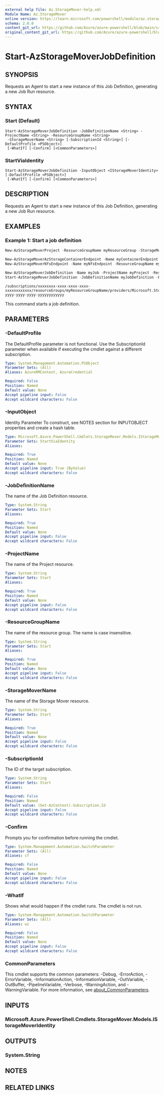 ```yaml
---
external help file: Az.StorageMover-help.xml
Module Name: Az.StorageMover
online version: https://learn.microsoft.com/powershell/module/az.storagemover/start-azstoragemoverjobdefinition
schema: 2.0.0
content_git_url: https://github.com/Azure/azure-powershell/blob/main/src/StorageMover/StorageMover/help/Start-AzStorageMoverJobDefinition.md
original_content_git_url: https://github.com/Azure/azure-powershell/blob/main/src/StorageMover/StorageMover/help/Start-AzStorageMoverJobDefinition.md
---
```


# Start-AzStorageMoverJobDefinition

## SYNOPSIS
Requests an Agent to start a new instance of this Job Definition, generating a new Job Run resource.

## SYNTAX

### Start (Default)
```
Start-AzStorageMoverJobDefinition -JobDefinitionName <String> -ProjectName <String> -ResourceGroupName <String>
 -StorageMoverName <String> [-SubscriptionId <String>] [-DefaultProfile <PSObject>]
 [-WhatIf] [-Confirm] [<CommonParameters>]
```

### StartViaIdentity
```
Start-AzStorageMoverJobDefinition -InputObject <IStorageMoverIdentity> [-DefaultProfile <PSObject>]
 [-WhatIf] [-Confirm] [<CommonParameters>]
```

## DESCRIPTION
Requests an Agent to start a new instance of this Job Definition, generating a new Job Run resource.

## EXAMPLES

### Example 1: Start a job definition
```powershell
New-AzStorageMoverProject -ResourceGroupName myResourceGroup -StorageMoverName myStorageMover -Name myProject -Description "description"

New-AzStorageMoverAzStorageContainerEndpoint -Name myContainerEndpoint -ResourceGroupName myResourceGroup -BlobContainerName myContainer -StorageMoverName myStorageMover -StorageAccountResourceId myAccountResourceId
New-AzStorageMoverNfsEndpoint -Name myNfsEndpoint -ResourceGroupName myResourceGroup -StorageMoverName myStorageMover -Host "x.x.x.x" -Export "/" -NfsVersion NFSv3 -Description "Description"

New-AzStorageMoverJobDefinition -Name myJob -ProjectName myProject -ResourceGroupName myResourceGroup -StorageMoverName myStorageMover -AgentName myAgent -SourceName myNfsEndpoint -TargetName myContainerEndpoint -CopyMode Additive
Start-AzStorageMoverJobDefinition -JobDefinitionName myJobDefinition -ProjectName myProject -ResourceGroupName myResourceGroup -StorageMoverName myStorageMover
```

```output
/subscriptions/xxxxxxxx-xxxx-xxxx-xxxx-xxxxxxxxxxxx/resourceGroups/myResourceGroupName/providers/Microsoft.StorageMover/storageMovers/myStorageMover/projects/myProject/jobDefinitions/myJobDefinition/jobRuns/yyyyyyyy-yyyy-yyyy-yyyy-yyyyyyyyyyyy
```

This command starts a job definition.

## PARAMETERS

### -DefaultProfile
The DefaultProfile parameter is not functional.
Use the SubscriptionId parameter when available if executing the cmdlet against a different subscription.

```yaml
Type: System.Management.Automation.PSObject
Parameter Sets: (All)
Aliases: AzureRMContext, AzureCredential

Required: False
Position: Named
Default value: None
Accept pipeline input: False
Accept wildcard characters: False
```

### -InputObject
Identity Parameter
To construct, see NOTES section for INPUTOBJECT properties and create a hash table.

```yaml
Type: Microsoft.Azure.PowerShell.Cmdlets.StorageMover.Models.IStorageMoverIdentity
Parameter Sets: StartViaIdentity
Aliases:

Required: True
Position: Named
Default value: None
Accept pipeline input: True (ByValue)
Accept wildcard characters: False
```

### -JobDefinitionName
The name of the Job Definition resource.

```yaml
Type: System.String
Parameter Sets: Start
Aliases:

Required: True
Position: Named
Default value: None
Accept pipeline input: False
Accept wildcard characters: False
```

### -ProjectName
The name of the Project resource.

```yaml
Type: System.String
Parameter Sets: Start
Aliases:

Required: True
Position: Named
Default value: None
Accept pipeline input: False
Accept wildcard characters: False
```

### -ResourceGroupName
The name of the resource group.
The name is case insensitive.

```yaml
Type: System.String
Parameter Sets: Start
Aliases:

Required: True
Position: Named
Default value: None
Accept pipeline input: False
Accept wildcard characters: False
```

### -StorageMoverName
The name of the Storage Mover resource.

```yaml
Type: System.String
Parameter Sets: Start
Aliases:

Required: True
Position: Named
Default value: None
Accept pipeline input: False
Accept wildcard characters: False
```

### -SubscriptionId
The ID of the target subscription.

```yaml
Type: System.String
Parameter Sets: Start
Aliases:

Required: False
Position: Named
Default value: (Get-AzContext).Subscription.Id
Accept pipeline input: False
Accept wildcard characters: False
```

### -Confirm
Prompts you for confirmation before running the cmdlet.

```yaml
Type: System.Management.Automation.SwitchParameter
Parameter Sets: (All)
Aliases: cf

Required: False
Position: Named
Default value: None
Accept pipeline input: False
Accept wildcard characters: False
```

### -WhatIf
Shows what would happen if the cmdlet runs.
The cmdlet is not run.

```yaml
Type: System.Management.Automation.SwitchParameter
Parameter Sets: (All)
Aliases: wi

Required: False
Position: Named
Default value: None
Accept pipeline input: False
Accept wildcard characters: False
```

### CommonParameters
This cmdlet supports the common parameters: -Debug, -ErrorAction, -ErrorVariable, -InformationAction, -InformationVariable, -OutVariable, -OutBuffer, -PipelineVariable, -Verbose, -WarningAction, and -WarningVariable. For more information, see [about_CommonParameters](http://go.microsoft.com/fwlink/?LinkID=113216).

## INPUTS

### Microsoft.Azure.PowerShell.Cmdlets.StorageMover.Models.IStorageMoverIdentity

## OUTPUTS

### System.String

## NOTES

## RELATED LINKS
